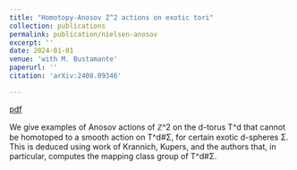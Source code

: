 ```yaml
---
title: "Homotopy-Anosov Z^2 actions on exotic tori"
collection: publications
permalink: publication/nielsen-anosov
excerpt: ''
date: 2024-01-01
venue: 'with M. Bustamante'
paperurl: ''
citation: 'arXiv:2408.09346'

---
```


[pdf](http://bena-tshishiku.github.io/files/papers/nielsen-anosov.pdf)


We give examples of Anosov actions of ℤ^2 on the d-torus T^d that cannot be homotoped to a smooth action on T^d#Σ, for certain exotic d-spheres Σ. This is deduced using work of Krannich, Kupers, and the authors that, in particular, computes the mapping class group of T^d#Σ.
